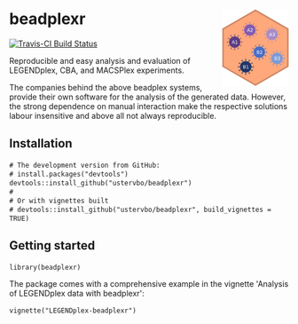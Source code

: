 # beadplexr <img src="man/figures/logo.png" width="120px" align="right" />

[![Travis-CI Build Status](https://travis-ci.com/ustervbo/beadplexr.svg?token=1xbqvVpbwbVNKfXsYZMx&branch=master)](https://travis-ci.com/ustervbo/beadplexr)

Reproducible and easy analysis and evaluation of LEGENDplex, CBA, and MACSPlex experiments.

The companies behind the above beadplex systems, provide their own software for the analysis of the generated data. However, the strong dependence on manual interaction make the respective solutions labour insensitive and above all not always reproducible.

## Installation

``` 
# The development version from GitHub:
# install.packages("devtools")
devtools::install_github("ustervbo/beadplexr")
#
# Or with vignettes built
# devtools::install_github("ustervbo/beadplexr", build_vignettes = TRUE)
```

## Getting started

```
library(beadplexr)
```

The package comes with a comprehensive example in the vignette 'Analysis of LEGENDplex data with beadplexr':

```
vignette("LEGENDplex-beadplexr")
```
